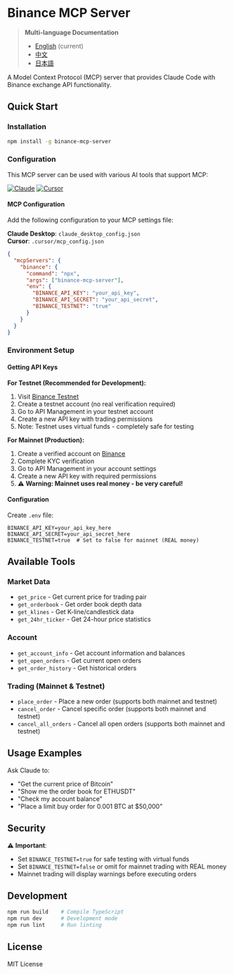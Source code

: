 # Binance MCP Server

> **Multi-language Documentation**
> - [English](README.md) (current)
> - [中文](README_zh.md)
> - [日本語](README_ja.md)

A Model Context Protocol (MCP) server that provides Claude Code with Binance exchange API functionality.

## Quick Start

### Installation

```bash
npm install -g binance-mcp-server
```

### Configuration

This MCP server can be used with various AI tools that support MCP:

[![Claude](https://img.shields.io/badge/Claude-FF6B35?style=for-the-badge&logo=anthropic&logoColor=white)](https://claude.ai)
[![Cursor](https://img.shields.io/badge/Cursor-000000?style=for-the-badge&logo=cursor&logoColor=white)](https://cursor.sh)

#### MCP Configuration

Add the following configuration to your MCP settings file:

**Claude Desktop**: `claude_desktop_config.json`  
**Cursor**: `.cursor/mcp_config.json`

```json
{
  "mcpServers": {
    "binance": {
      "command": "npx",
      "args": ["binance-mcp-server"],
      "env": {
        "BINANCE_API_KEY": "your_api_key",
        "BINANCE_API_SECRET": "your_api_secret",
        "BINANCE_TESTNET": "true"
      }
    }
  }
}
```


### Environment Setup

#### Getting API Keys

**For Testnet (Recommended for Development):**
1. Visit [Binance Testnet](https://testnet.binance.vision/)
2. Create a testnet account (no real verification required)
3. Go to API Management in your testnet account
4. Create a new API key with trading permissions
5. Note: Testnet uses virtual funds - completely safe for testing

**For Mainnet (Production):**
1. Create a verified account on [Binance](https://www.binance.com/)
2. Complete KYC verification
3. Go to API Management in your account settings
4. Create a new API key with required permissions
5. ⚠️ **Warning: Mainnet uses real money - be very careful!**

#### Configuration

Create `.env` file:
```env
BINANCE_API_KEY=your_api_key_here
BINANCE_API_SECRET=your_api_secret_here
BINANCE_TESTNET=true  # Set to false for mainnet (REAL money)
```

## Available Tools

### Market Data
- `get_price` - Get current price for trading pair
- `get_orderbook` - Get order book depth data
- `get_klines` - Get K-line/candlestick data
- `get_24hr_ticker` - Get 24-hour price statistics

### Account
- `get_account_info` - Get account information and balances
- `get_open_orders` - Get current open orders
- `get_order_history` - Get historical orders

### Trading (Mainnet & Testnet)
- `place_order` - Place a new order (supports both mainnet and testnet)
- `cancel_order` - Cancel specific order (supports both mainnet and testnet)
- `cancel_all_orders` - Cancel all open orders (supports both mainnet and testnet)

## Usage Examples

Ask Claude to:
- "Get the current price of Bitcoin"
- "Show me the order book for ETHUSDT"
- "Check my account balance"
- "Place a limit buy order for 0.001 BTC at $50,000"

## Security

⚠️ **Important**: 
- Set `BINANCE_TESTNET=true` for safe testing with virtual funds
- Set `BINANCE_TESTNET=false` or omit for mainnet trading with REAL money
- Mainnet trading will display warnings before executing orders

## Development

```bash
npm run build    # Compile TypeScript
npm run dev      # Development mode
npm run lint     # Run linting
```

## License

MIT License